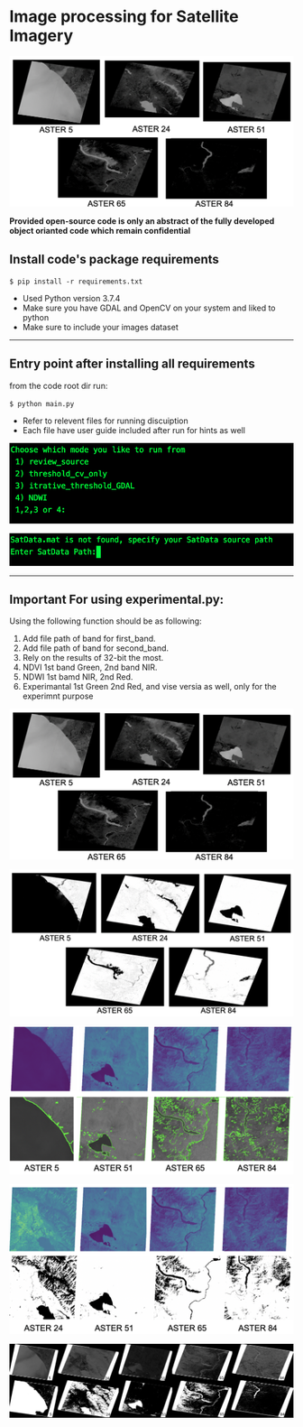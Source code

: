 # Image processing for Satellite Imagery

![NDWI](screenshots/ndwi.png)

**Provided open-source code is only an abstract of the fully developed object orianted code which remain confidential**

## Install code's package requirements

`$ pip install -r requirements.txt`

* Used Python version 3.7.4
* Make sure you have GDAL and OpenCV on your system and liked to python
* Make sure to include your images dataset 
---

## Entry point after installing all requirements
from the code root dir run:

`$ python main.py`

* Refer to relevent files for running discuiption
* Each file have user guide included after run for hints as well

![RUN_1](screenshots/run-test-2.png)

![RUN_2](screenshots/run-test-1.png)


---

## Important For using experimental.py:

Using the following function should be as following:

1. Add file path of band for first_band.
2. Add file path of band for second_band.
3. Rely on the results of 32-bit the most.
4. NDVI 1st band Green, 2nd band NIR.
5. NDWI 1st bamd NIR, 2nd Red.
6. Experimantal 1st Green 2nd Red, and vise versia as well, only for the experimnt purpose

![NDWI](screenshots/ndwi.png)

![NDWI](screenshots/threshold-results-after-ndwi.png)

![NDWI](screenshots/draw.png)

![NDWI](screenshots/threshold-results-tir.png)

![Experimantal](screenshots/Combined.jpg)
